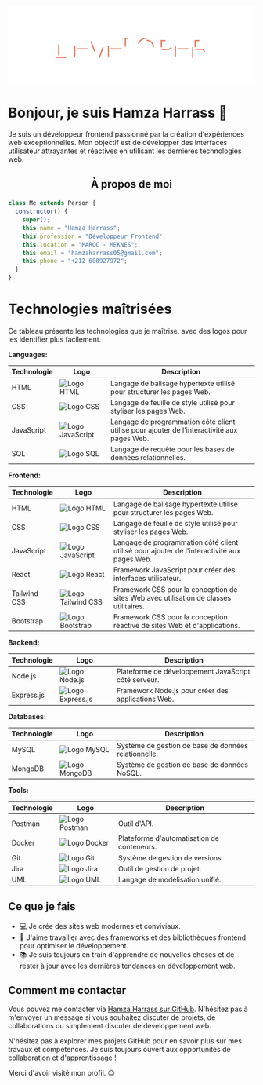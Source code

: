 ![Cover](https://raw.githubusercontent.com/HamzaHarrass/HamzaHarrass/13f43fc1710983d99efdee58ab8980a63b04e2e6/assets/header.svg)
# Bonjour, je suis Hamza Harrass 👋

Je suis un développeur frontend passionné par la création d'expériences web exceptionnelles. Mon objectif est de développer des interfaces utilisateur attrayantes et réactives en utilisant les dernières technologies web.

<h2 align="center"> À propos de moi</h2>

```js
class Me extends Person {
  constructor() {
    super();
    this.name = "Hamza Harrass";
    this.profession = "Développeur Frontend";
    this.location = "MAROC - MEKNES";
    this.email = "hamzaharrass05@gmail.com";
    this.phone = "+212 680927972";
  }
}
```

# Technologies maîtrisées

Ce tableau présente les technologies que je maîtrise, avec des logos pour les identifier plus facilement.

**Languages:**

| Technologie | Logo | Description |
|---|---|---|
| HTML | ![Logo HTML](https://cdn4.iconfinder.com/data/icons/logos-and-brands/512/167_Html5_logo_logos-50.png) | Langage de balisage hypertexte utilisé pour structurer les pages Web. |
| CSS | ![Logo CSS](https://cdn1.iconfinder.com/data/icons/logotypes/32/badge-css-3-50.png) | Langage de feuille de style utilisé pour styliser les pages Web. |
| JavaScript | ![Logo JavaScript](https://cdn4.iconfinder.com/data/icons/logos-and-brands/512/187_Js_logo_logos-50.png) | Langage de programmation côté client utilisé pour ajouter de l'interactivité aux pages Web. |
| SQL | ![Logo SQL](https://cdn1.iconfinder.com/data/icons/big-data-34/64/SQL-database-format-file-web-50.png) | Langage de requête pour les bases de données relationnelles. |

**Frontend:**

| Technologie | Logo | Description |
|---|---|---|
| HTML | ![Logo HTML](https://cdn4.iconfinder.com/data/icons/logos-and-brands/512/167_Html5_logo_logos-50.png) | Langage de balisage hypertexte utilisé pour structurer les pages Web. |
| CSS | ![Logo CSS](https://cdn1.iconfinder.com/data/icons/logotypes/32/badge-css-3-50.png) | Langage de feuille de style utilisé pour styliser les pages Web. |
| JavaScript | ![Logo JavaScript](https://cdn4.iconfinder.com/data/icons/logos-and-brands/512/187_Js_logo_logos-50.png) | Langage de programmation côté client utilisé pour ajouter de l'interactivité aux pages Web. |
| React | ![Logo React](https://cdn4.iconfinder.com/data/icons/logos-3/600/React.js_logo-50.png) | Framework JavaScript pour créer des interfaces utilisateur. |
| Tailwind CSS | ![Logo Tailwind CSS](https://raw.githubusercontent.com/danielcranney/readme-generator/main/public/icons/skills/tailwindcss-colored.svg) | Framework CSS pour la conception de sites Web avec utilisation de classes utilitaires. |
| Bootstrap | ![Logo Bootstrap]([https://getbootstrap.com/docs/5.0/assets/brand/bootstrap-social-logo-50.png](https://uxwing.com/wp-content/themes/uxwing/download/brands-and-social-media/bootstrap-5-logo-icon.png)) | Framework CSS pour la conception réactive de sites Web et d'applications. |


**Backend:**

| Technologie | Logo | Description |
|---|---|---|
| Node.js | ![Logo Node.js](https://cdn0.iconfinder.com/data/icons/long-shadow-web-icons/512/nodejs-50.png) | Plateforme de développement JavaScript côté serveur. |
| Express.js | ![Logo Express.js](https://raw.githubusercontent.com/danielcranney/readme-generator/main/public/icons/skills/express-colored-dark.svg) | Framework Node.js pour créer des applications Web. |

**Databases:**

| Technologie | Logo | Description |
|---|---|---|
| MySQL | ![Logo MySQL](https://cdn4.iconfinder.com/data/icons/logos-3/181/MySQL-50.png) | Système de gestion de base de données relationnelle. |
| MongoDB | ![Logo MongoDB](https://raw.githubusercontent.com/danielcranney/readme-generator/main/public/icons/skills/mongodb-colored.svg) | Système de gestion de base de données NoSQL. |

**Tools:**

| Technologie | Logo | Description |
|---|---|---|
| Postman | ![Logo Postman](https://cdn4.iconfinder.com/data/icons/logos-brands-5/24/postman-50.png) | Outil d'API. |
| Docker | ![Logo Docker](https://cdn4.iconfinder.com/data/icons/logos-and-brands/512/97_Docker_logo_logos-50.png) | Plateforme d'automatisation de conteneurs. |
| Git | ![Logo Git](https://cdn3.iconfinder.com/data/icons/social-media-2169/24/social_media_social_media_logo_git-50.png) | Système de gestion de versions. |
| Jira | ![Logo Jira](https://cdn4.iconfinder.com/data/icons/logos-and-brands/512/184_Jira_logo_logos-50.png) | Outil de gestion de projet. |
| UML | ![Logo UML](https://cdn4.iconfinder.com/data/icons/enterprise-architecture-artifacts/512/Use-Case-50.png) | Langage de modélisation unifié. |






## Ce que je fais

- 💻 Je crée des sites web modernes et conviviaux.
- 🚀 J'aime travailler avec des frameworks et des bibliothèques frontend pour optimiser le développement.
- 📚 Je suis toujours en train d'apprendre de nouvelles choses et de rester à jour avec les dernières tendances en développement web.

## Comment me contacter

Vous pouvez me contacter via [Hamza Harrass sur GitHub](https://github.com/HamzaHarrass). N'hésitez pas à m'envoyer un message si vous souhaitez discuter de projets, de collaborations ou simplement discuter de développement web.

N'hésitez pas à explorer mes projets GitHub pour en savoir plus sur mes travaux et compétences. Je suis toujours ouvert aux opportunités de collaboration et d'apprentissage !

Merci d'avoir visité mon profil. 😊

